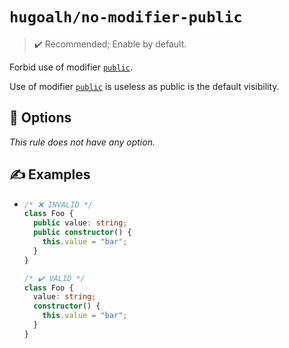 # `hugoalh/no-modifier-public`

> ✔️ Recommended; Enable by default.

Forbid use of modifier [`public`][typescript-public].

Use of modifier [`public`][typescript-public] is useless as public is the default visibility.

## 🔧 Options

*This rule does not have any option.*

## ✍️ Examples

- ```ts
  /* ❌ INVALID */
  class Foo {
    public value: string;
    public constructor() {
      this.value = "bar";
    }
  }

  /* ✔️ VALID */
  class Foo {
    value: string;
    constructor() {
      this.value = "bar";
    }
  }
  ```

[typescript-public]: https://www.typescriptlang.org/docs/handbook/2/classes.html#public
